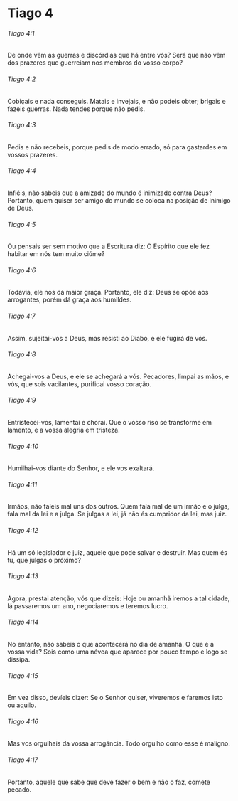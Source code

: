 # Tiago 4

###### Tiago 4:1

De onde vêm as guerras e discórdias que há entre vós? Será que não vêm dos prazeres que guerreiam nos membros do vosso corpo?

###### Tiago 4:2

Cobiçais e nada conseguis. Matais e invejais, e não podeis obter; brigais e fazeis guerras. Nada tendes porque não pedis.

###### Tiago 4:3

Pedis e não recebeis, porque pedis de modo errado, só para gastardes em vossos prazeres.

###### Tiago 4:4

Infiéis, não sabeis que a amizade do mundo é inimizade contra Deus? Portanto, quem quiser ser amigo do mundo se coloca na posição de inimigo de Deus.

###### Tiago 4:5

Ou pensais ser sem motivo que a Escritura diz: O Espírito que ele fez habitar em nós tem muito ciúme?

###### Tiago 4:6

Todavia, ele nos dá maior graça. Portanto, ele diz: Deus se opõe aos arrogantes, porém dá graça aos humildes.

###### Tiago 4:7

Assim, sujeitai-vos a Deus, mas resisti ao Diabo, e ele fugirá de vós.

###### Tiago 4:8

Achegai-vos a Deus, e ele se achegará a vós. Pecadores, limpai as mãos, e vós, que sois vacilantes, purificai vosso coração.

###### Tiago 4:9

Entristecei-vos, lamentai e chorai. Que o vosso riso se transforme em lamento, e a vossa alegria em tristeza.

###### Tiago 4:10

Humilhai-vos diante do Senhor, e ele vos exaltará.

###### Tiago 4:11

Irmãos, não faleis mal uns dos outros. Quem fala mal de um irmão e o julga, fala mal da lei e a julga. Se julgas a lei, já não és cumpridor da lei, mas juiz.

###### Tiago 4:12

Há um só legislador e juiz, aquele que pode salvar e destruir. Mas quem és tu, que julgas o próximo?

###### Tiago 4:13

Agora, prestai atenção, vós que dizeis: Hoje ou amanhã iremos a tal cidade, lá passaremos um ano, negociaremos e teremos lucro.

###### Tiago 4:14

No entanto, não sabeis o que acontecerá no dia de amanhã. O que é a vossa vida? Sois como uma névoa que aparece por pouco tempo e logo se dissipa.

###### Tiago 4:15

Em vez disso, devíeis dizer: Se o Senhor quiser, viveremos e faremos isto ou aquilo.

###### Tiago 4:16

Mas vos orgulhais da vossa arrogância. Todo orgulho como esse é maligno.

###### Tiago 4:17

Portanto, aquele que sabe que deve fazer o bem e não o faz, comete pecado.

